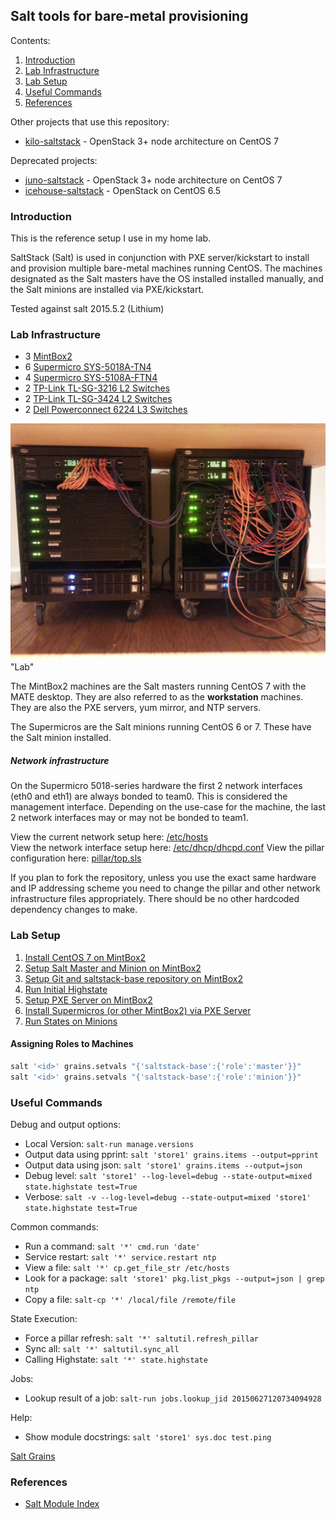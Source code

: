 ## Salt tools for bare-metal provisioning

Contents:
1. [Introduction](#introduction)
2. [Lab Infrastructure](#lab-infrastructure)
3. [Lab Setup](#labsetup)
4. [Useful Commands](#useful-commands)
5. [References](#references)

Other projects that use this repository:
- [kilo-saltstack](https://github.com/dkilcy/kilo-saltstack) - OpenStack 3+ node architecture on CentOS 7

Deprecated projects:
- [juno-saltstack](https://github.com/dkilcy/juno-saltstack) - OpenStack 3+ node architecture on CentOS 7
- [icehouse-saltstack](https://github.com/dkilcy/icehouse-saltstack) - OpenStack on CentOS 6.5

### Introduction

This is the reference setup I use in my home lab.  

SaltStack (Salt) is used in conjunction with PXE server/kickstart to install and provision multiple bare-metal machines running CentOS.  The machines designated as the Salt masters have the OS installed installed manually, and the Salt minions are installed via PXE/kickstart.  

Tested against salt 2015.5.2 (Lithium)

### Lab Infrastructure

- 3 [MintBox2](http://www.fit-pc.com/web/products/mintbox/mintbox-2/)
- 6 [Supermicro SYS-5018A-TN4](http://www.newegg.com/Product/Product.aspx?Item=N82E16816101836)
- 4 [Supermicro SYS-5108A-FTN4](http://www.newegg.com/Product/Product.aspx?Item=N82E16816101837)
- 2 [TP-Link TL-SG-3216 L2 Switches](http://www.tp-link.com/lk/products/details/cat-39_TL-SG3216.html)
- 2 [TP-Link TL-SG-3424 L2 Switches](http://www.tp-link.com/lk/products/details/cat-39_TL-SG3424.html)
- 2 [Dell Powerconnect 6224 L3 Switches](http://www.dell.com/us/business/p/powerconnect-6200-series/pd)

![Lab](notes/20150312_215209.jpg) "Lab"

The MintBox2 machines are the Salt masters running CentOS 7 with the MATE desktop.  They are also referred to as the **workstation** machines.  They are also the PXE servers, yum mirror, and NTP servers.

The Supermicros are the Salt minions running CentOS 6 or 7.  These have the Salt minion installed.  

##### Network infrastructure

On the Supermicro 5018-series hardware the first 2 network interfaces (eth0 and eth1) are always bonded to team0. This is considered the management interface.  Depending on the use-case for the machine, the last 2 network interfaces may or may not be bonded to team1. 

View the current network setup here: [/etc/hosts](states/network/files/hosts)   
View the network interface setup here: [/etc/dhcp/dhcpd.conf](states/pxeserver/files/dhcpd.conf)
View the pillar configuration here: [pillar/top.sls](pillar/top.sls)  

If you plan to fork the repository, unless you use the exact same hardware and IP addressing scheme you need to change the pillar and other network infrastructure files appropriately.  There should be no other hardcoded dependency changes to make.

### Lab Setup

1. [Install CentOS 7 on MintBox2](notes/centos-7-manual.md)
1. [Setup Salt Master and Minion on MintBox2](notes/setup-salt.md) 
1. [Setup Git and saltstack-base repository on MintBox2](notes/saltstack-base-setup.md)
1. [Run Initial Highstate](notes/highstate.md)
1. [Setup PXE Server on MintBox2](states/pxeserver/README.md)
1. [Install Supermicros (or other MintBox2) via PXE Server](notes/pxe-install.md)
1. [Run States on Minions](notes/run-states.md)

#### Assigning Roles to Machines

 ```bash
salt '<id>' grains.setvals "{'saltstack-base':{'role':'master'}}"
salt '<id>' grains.setvals "{'saltstack-base':{'role':'minion'}}"
```

### Useful Commands

Debug and output options:
- Local Version: `salt-run manage.versions`
- Output data using pprint: `salt 'store1' grains.items --output=pprint`
- Output data using json: `salt 'store1' grains.items --output=json`
- Debug level: `salt 'store1' --log-level=debug --state-output=mixed state.highstate test=True`
- Verbose: `salt -v --log-level=debug --state-output=mixed 'store1' state.highstate test=True`

Common commands:
- Run a command: `salt '*' cmd.run 'date'`
- Service restart: `salt '*' service.restart ntp`
- View a file: `salt '*' cp.get_file_str /etc/hosts`
- Look for a package: `salt 'store1' pkg.list_pkgs --output=json | grep ntp`
- Copy a file: `salt-cp '*' /local/file /remote/file`

State Execution:
- Force a pillar refresh:  `salt '*' saltutil.refresh_pillar`
- Sync all: `salt '*' saltutil.sync_all`
- Calling Highstate: `salt '*' state.highstate`

Jobs:
- Lookup result of a job: `salt-run jobs.lookup_jid 20150627120734094928`

Help:
- Show module docstrings: `salt 'store1' sys.doc test.ping`

[Salt Grains](notes/grains.md)

### References

- [Salt Module Index](http://docs.saltstack.com/en/latest/salt-modindex.html)

 
